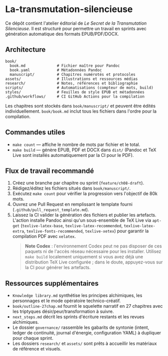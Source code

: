 # La-transmutation-silencieuse

Ce dépôt contient l'atelier éditorial de *Le Secret de la Transmutation Silencieuse*. Il est structuré pour permettre un travail en sprints avec génération automatique des formats EPUB/PDF/DOCX.

## Architecture
```
book/
  book.md              # Fichier maître pour Pandoc
  book.yaml            # Métadonnées Pandoc
  manuscript/          # Chapitres numérotés et protocoles
assets/                # Illustrations et ressources médias
research/              # Notes, références et bibliographie
scripts/               # Automatisations (compteur de mots, build)
styles/                # Feuilles de style EPUB et métadonnées
.github/workflows/     # CI GitHub Actions pour la compilation
```

Les chapitres sont stockés dans `book/manuscript/` et peuvent être édités individuellement. `book/book.md` inclut tous les fichiers dans l'ordre pour la compilation.

## Commandes utiles
- `make count` — affiche le nombre de mots par fichier et le total.
- `make build` — génère EPUB, PDF et DOCX dans `dist/` (Pandoc et TeX Live sont installés automatiquement par la CI pour le PDF).

## Flux de travail recommandé
1. Créez une branche par chapitre ou sprint (`feature/ch08-draft`).
2. Rédigez/éditez les fichiers situés dans `book/manuscript/`.
3. Exécutez `make count` pour vérifier la progression vers l'objectif de 80k mots.
4. Ouvrez une Pull Request en remplissant le template fourni (`.github/pull_request_template.md`).
5. Laissez la CI valider la génération des fichiers et publier les artefacts. L'action installe Pandoc ainsi qu'un sous-ensemble de TeX Live via `apt-get`
   (`texlive-latex-base`, `texlive-latex-recommended`, `texlive-latex-extra`, `texlive-fonts-recommended`, `texlive-xetex`) pour garantir la compilation PDF avec `xelatex`.
   > **Note Codex** : l'environnement Codex peut ne pas disposer de ces paquets ni de l'accès réseau nécessaire pour les installer. Utilisez `make build`
   > localement uniquement si vous avez déjà une distribution TeX Live configurée ; dans le doute, appuyez-vous sur la CI pour générer les artefacts.

## Ressources supplémentaires
- `Knowledge library.md` synthétise les principes alchimiques, les personnages et le mode opératoire technico-créatif.
- `book/outline-27chap.md` fournit le squelette narratif en 27 chapitres avec les triptyques désir/peur/transformation à suivre.
- `next_steps.md` décrit les sprints d'écriture restants et les revues alchimiques.
- Le dossier `governance/` rassemble les gabarits de syntonie (intent, ledger de continuité, journal d'énergie, configuration YAML) à dupliquer pour chaque sprint.
- Les dossiers `research/` et `assets/` sont prêts à accueillir les matériaux de référence et visuels.
